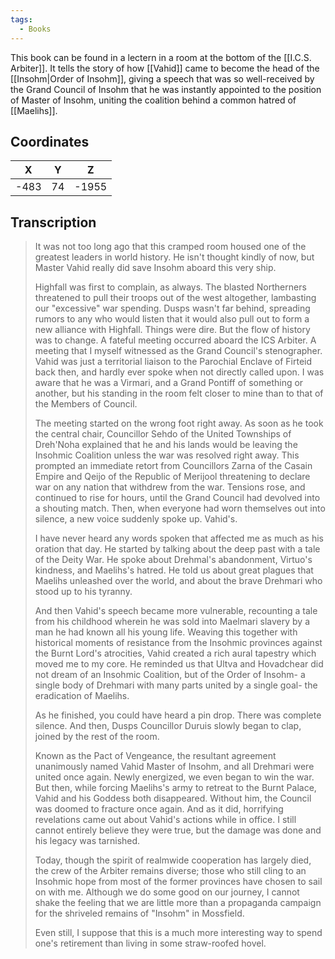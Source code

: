 ```yaml
---
tags:
  - Books
---
```


This book can be found in a lectern in a room at the bottom of the [[I.C.S. Arbiter]]. It tells the story of how [[Vahid]] came to become the head of the [[Insohm|Order of Insohm]], giving a speech that was so well-received by the Grand Council of Insohm that he was instantly appointed to the position of Master of Insohm, uniting the coalition behind a common hatred of [[Maelihs]].

## Coordinates
| **X** | **Y** | **Z** |
| :---: | :---: | :---: |
| -483  |  74   | -1955 |

## Transcription
> It was not too long ago that this cramped room housed one of the greatest leaders in world history. He isn't thought kindly of now, but Master Vahid really did save Insohm aboard this very ship.
>
> Highfall was first to complain, as always. The blasted Northerners threatened to pull their troops out of the west altogether, lambasting our "excessive" war spending. Dusps wasn't far behind, spreading rumors to any who would listen that it would also pull out to form a new alliance with Highfall. Things were dire. But the flow of history was to change. A fateful meeting occurred aboard the ICS Arbiter. A meeting that I myself witnessed as the Grand Council's stenographer. Vahid was just a territorial liaison to the Parochial Enclave of Firteid back then, and hardly ever spoke when not directly called upon. I was aware that he was a Virmari, and a Grand Pontiff of something or another, but his standing in the room felt closer to mine than to that of the Members of Council.
>
> The meeting started on the wrong foot right away. As soon as he took the central chair, Councillor Sehdo of the United Townships of Dreh'Noha explained that he and his lands would be leaving the Insohmic Coalition unless the war was resolved right away. This prompted an immediate retort from Councillors Zarna of the Casain Empire and Qeijo of the Republic of Merijool threatening to declare war on any nation that withdrew from the war. Tensions rose, and continued to rise for hours, until the Grand Council had devolved into a shouting match. Then, when everyone had worn themselves out into silence, a new voice suddenly spoke up. Vahid's.
>
> I have never heard any words spoken that affected me as much as his oration that day. He started by talking about the deep past with a tale of the Deity War. He spoke about Drehmal's abandonment, Virtuo's kindness, and Maelihs's hatred. He told us about great plagues that Maelihs unleashed over the world, and about the brave Drehmari who stood up to his tyranny.
>
> And then Vahid's speech became more vulnerable, recounting a tale from his childhood wherein he was sold into Maelmari slavery by a man he had known all his young life. Weaving this together with historical moments of resistance from the Insohmic provinces against the Burnt Lord's atrocities, Vahid created a rich aural tapestry which moved me to my core. He reminded us that Ultva and Hovadchear did not dream of an Insohmic Coalition, but of the Order of Insohm- a single body of Drehmari with many parts united by a single goal- the eradication of Maelihs.
>
> As he finished, you could have heard a pin drop. There was complete silence. And then, Dusps Councillor Duruis slowly began to clap, joined by the rest of the room.
>
> Known as the Pact of Vengeance, the resultant agreement unanimously named Vahid Master of Insohm, and all Drehmari were united once again. Newly energized, we even began to win the war. But then, while forcing Maelihs's army to retreat to the Burnt Palace, Vahid and his Goddess both disappeared. Without him, the Council was doomed to fracture once again. And as it did, horrifying revelations came out about Vahid's actions while in office. I still cannot entirely believe they were true, but the damage was done and his legacy was tarnished.
>
> Today, though the spirit of realmwide cooperation has largely died, the crew of the Arbiter remains diverse; those who still cling to an Insohmic hope from most of the former provinces have chosen to sail on with me. Although we do some good on our journey, I cannot shake the feeling that we are little more than a propaganda campaign for the shriveled remains of "Insohm" in Mossfield.
>
> Even still, I suppose that this is a much more interesting way to spend one's retirement than living in some straw-roofed hovel.

